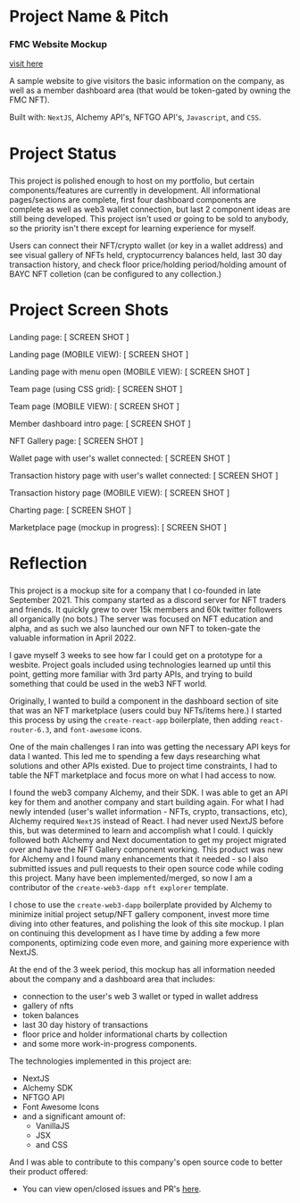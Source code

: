 # Project Name & Pitch

###

### FMC Website Mockup
[visit here](http://fmc.scottxbrown.com)


A sample website to give visitors the basic information on the company, as well as a member dashboard area (that would be token-gated by owning the FMC NFT).

Built with: `NextJS`, Alchemy API's, NFTGO API's, `Javascript`, and `CSS`.

# Project Status

###

This project is polished enough to host on my portfolio, but certain components/features are currently in development. All informational pages/sections are complete, first four dashboard components are complete as well as web3 wallet connection, but last 2 component ideas are still being developed. This project isn't used or going to be sold to anybody, so the priority isn't there except for learning experience for myself.

Users can connect their NFT/crypto wallet (or key in a wallet address) and see visual gallery of NFTs held, cryptocurrency balances held, last 30 day transaction history, and check floor price/holding period/holding amount of BAYC NFT colletion (can be configured to any collection.) 

# Project Screen Shots

###

Landing page:
[ SCREEN SHOT ]

Landing page (MOBILE VIEW):
[ SCREEN SHOT ]

Landing page with menu open (MOBILE VIEW):
[ SCREEN SHOT ]

Team page (using CSS grid):
[ SCREEN SHOT ]

Team page (MOBILE VIEW):
[ SCREEN SHOT ]

Member dashboard intro page:
[ SCREEN SHOT ]

NFT Gallery page:
[ SCREEN SHOT ]

Wallet page with user's wallet connected:
[ SCREEN SHOT ]

Transaction history page with user's wallet connected:
[ SCREEN SHOT ]

Transaction history page (MOBILE VIEW):
[ SCREEN SHOT ]

Charting page:
[ SCREEN SHOT ]

Marketplace page (mockup in progress):
[ SCREEN SHOT ]

# Reflection

###

This project is a mockup site for a company that I co-founded in late September 2021. This company started as a discord server for NFT traders and friends. It quickly grew to over 15k members and 60k twitter followers all organically (no bots.) The server was focused on NFT education and alpha, and as such we also launched our own NFT to token-gate the valuable information in April 2022. 

I gave myself 3 weeks to see how far I could get on a prototype for a wesbite. Project goals included using technologies learned up until this point, getting more familiar with 3rd party APIs, and trying to build something that could be used in the web3 NFT world.

Originally, I wanted to build a component in the dashboard section of site that was an NFT marketplace (users could buy NFTs/items here.) I started this process by using the `create-react-app` boilerplate, then adding `react-router-6.3`, and `font-awesome` icons.

One of the main challenges I ran into was getting the necessary API keys for data I wanted. This led me to spending a few days researching what solutions and other APIs existed. Due to project time constraints, I had to table the NFT marketplace and focus more on what I had access to now.

I found the web3 company Alchemy, and their SDK. I was able to get an API key for them and another company and start building again. For what I had newly intended (user's wallet information - NFTs, crypto, transactions, etc), Alchemy required `NextJS` instead of React. I had never used NextJS before this, but was determined to learn and accomplish what I could. I quickly followed both Alchemy and Next documentation to get my project migrated over and have the NFT Gallery component working. This product was new for Alchemy and I found many enhancements that it needed - so I also submitted issues and pull requests to their open source code while coding this project. Many have been implemented/merged, so now I am a contributor of the `create-web3-dapp nft explorer` template.

I chose to use the `create-web3-dapp` boilerplate provided by Alchemy to minimize initial project setup/NFT gallery component, invest more time diving into other features, and polishing the look of this site mockup. I plan on continuing this development as I have time by adding a few more components, optimizing code even more, and gaining more experience with NextJS.

At the end of the 3 week period, this mockup has all information needed about the company and a dashboard area that includes: 
- connection to the user's web 3 wallet or typed in wallet address
- gallery of nfts
- token balances
- last 30 day history of transactions
- floor price and holder informational charts by collection
- and some more work-in-progress components.

The technologies implemented in this project are:
- NextJS
- Alchemy SDK
- NFTGO API
- Font Awesome Icons
- and a significant amount of: 
    - VanillaJS
    - JSX
    - and CSS

And I was able to contribute to this company's open source code to better their product offered:
- You can view open/closed issues and PR's [here](https://github.com/alchemyplatform/cw3d-nft-explorer).